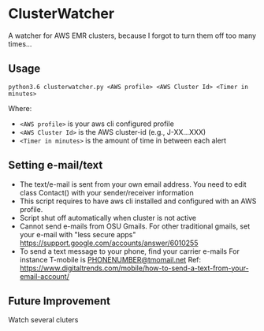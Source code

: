 # ClusterWatcher
A watcher for AWS EMR clusters, because I forgot to turn them off too many times...

## Usage 
`python3.6 clusterwatcher.py <AWS profile> <AWS Cluster Id> <Timer in minutes>`

Where:
* `<AWS profile>`  is your aws cli configured profile
* `<AWS Cluster Id>` is the AWS cluster-id (e.g., J-XX...XXX) 
* `<Timer in minutes>` is the amount of time in between each alert

## Setting e-mail/text
* The text/e-mail is sent from your own email address. You need to edit class Contact() with your sender/receiver information
* This script requires to have aws cli installed and configured with an AWS profile. 
* Script shut off automatically when cluster is not active
* Cannot send e-mails from OSU Gmails. For other traditional gmails, set your e-mail with "less secure apps"
https://support.google.com/accounts/answer/6010255
* To send a text message to your phone, find your carrier e-mails 
For instance T-mobile is PHONENUMBER@tmomail.net
Ref: https://www.digitaltrends.com/mobile/how-to-send-a-text-from-your-email-account/

## Future Improvement
Watch several cluters
